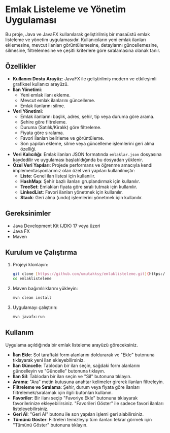 # Emlak Listeleme ve Yönetim Uygulaması

Bu proje, Java ve JavaFX kullanılarak geliştirilmiş bir masaüstü emlak listeleme ve yönetim uygulamasıdır. Kullanıcıların yeni emlak ilanları eklemesine, mevcut ilanları görüntülemesine, detaylarını güncellemesine, silmesine, filtrelemesine ve çeşitli kriterlere göre sıralamasına olanak tanır.

## Özellikler

* **Kullanıcı Dostu Arayüz**: JavaFX ile geliştirilmiş modern ve etkileşimli grafiksel kullanıcı arayüzü.
* **İlan Yönetimi**:
    * Yeni emlak ilanı ekleme.
    * Mevcut emlak ilanlarını güncelleme.
    * Emlak ilanlarını silme.
* **Veri Yönetimi**:
    * Emlak ilanlarını başlık, adres, şehir, tip veya duruma göre arama.
    * Şehire göre filtreleme.
    * Duruma (Satılık/Kiralık) göre filtreleme.
    * Fiyata göre sıralama.
    * Favori ilanları belirleme ve görüntüleme.
    * Son yapılan ekleme, silme veya güncelleme işlemlerini geri alma özelliği.
* **Veri Kalıcılığı**: Emlak ilanları JSON formatında `emlaklar.json` dosyasına kaydedilir ve uygulaması başlatıldığında bu dosyadan yüklenir.
* **Özel Veri Yapıları**: Projede performans ve öğrenme amacıyla kendi implementasyonlarımız olan özel veri yapıları kullanılmıştır:
    * **Liste**: Genel ilan listesi için kullanılır.
    * **HashMap**: Şehir bazlı ilanları gruplandırmak için kullanılır.
    * **TreeSet**: Emlakları fiyata göre sıralı tutmak için kullanılır.
    * **LinkedList**: Favori ilanları yönetmek için kullanılır.
    * **Stack**: Geri alma (undo) işlemlerini yönetmek için kullanılır.



## Gereksinimler

* Java Development Kit (JDK) 17 veya üzeri
* Java FX
* Maven

## Kurulum ve Çalıştırma

1.  Projeyi klonlayın:
    ```bash
    git clone [https://github.com/umutakksy/emlaklisteleme.git](https://github.com/umutakksy/emlaklisteleme.git)
    cd emlaklisteleme
    ```
2.  Maven bağımlılıklarını yükleyin:
    ```bash
    mvn clean install
    ```
3.  Uygulamayı çalıştırın:
    ```bash
    mvn javafx:run
    ```

## Kullanım

Uygulama açıldığında bir emlak listeleme arayüzü göreceksiniz.

* **İlan Ekle**: Sol taraftaki form alanlarını doldurarak ve "Ekle" butonuna tıklayarak yeni ilan ekleyebilirsiniz.
* **İlan Güncelle**: Tablodan bir ilan seçin, sağdaki form alanlarını güncelleyin ve "Güncelle" butonuna tıklayın.
* **İlan Sil**: Tablodan bir ilan seçin ve "Sil" butonuna tıklayın.
* **Arama**: "Ara" metin kutusuna anahtar kelimeler girerek ilanları filtreleyin.
* **Filtreleme ve Sıralama**: Şehir, durum veya fiyata göre ilanları filtrelemek/sıralamak için ilgili butonları kullanın.
* **Favoriler**: Bir ilanı seçip "Favoriye Ekle" butonuna tıklayarak favorilerinize ekleyebilirsiniz. "Favorileri Göster" ile sadece favori ilanları listeleyebilirsiniz.
* **Geri Al**: "Geri Al" butonu ile son yapılan işlemi geri alabilirsiniz.
* **Tümünü Göster**: Filtreleri temizleyip tüm ilanları tekrar görmek için "Tümünü Göster" butonuna tıklayın.
